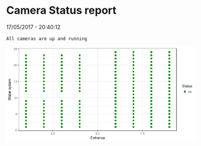 Camera Status report
================
17/05/2017 - 20:40:12

    All cameras are up and running

![](camreport_files/figure-markdown_github/unnamed-chunk-2-1.png)
